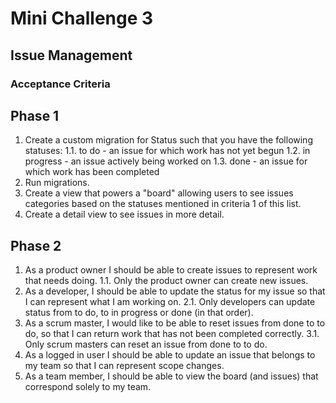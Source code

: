 # Mini Challenge 3

## Issue Management

### Acceptance Criteria

## Phase 1
1. Create a custom migration for Status such that you have the following statuses:
1.1. to do - an issue for which work has not yet begun
1.2. in progress - an issue actively being worked on
1.3. done - an issue for which work has been completed
2. Run migrations.
3. Create a view that powers a "board" allowing users to see issues categories based on the statuses mentioned in criteria 1 of this list.
4. Create a detail view to see issues in more detail.
## Phase 2
1. As a product owner I should be able to create issues to represent work that needs doing.
1.1. Only the product owner can create new issues.
2. As a developer, I should be able to update the status for my issue so that I can represent what I am working on.
2.1. Only developers can update status from to do, to in progress or done (in that order).
3. As a scrum master, I would like to be able to reset issues from done to to do, so that I can return work that has not been completed correctly.
3.1. Only scrum masters can reset an issue from done to to do.
4. As a logged in user I should be able to update an issue that belongs to my team so that I can represent scope changes.
5. As a team member, I should be able to view the board (and issues) that correspond solely to my team.